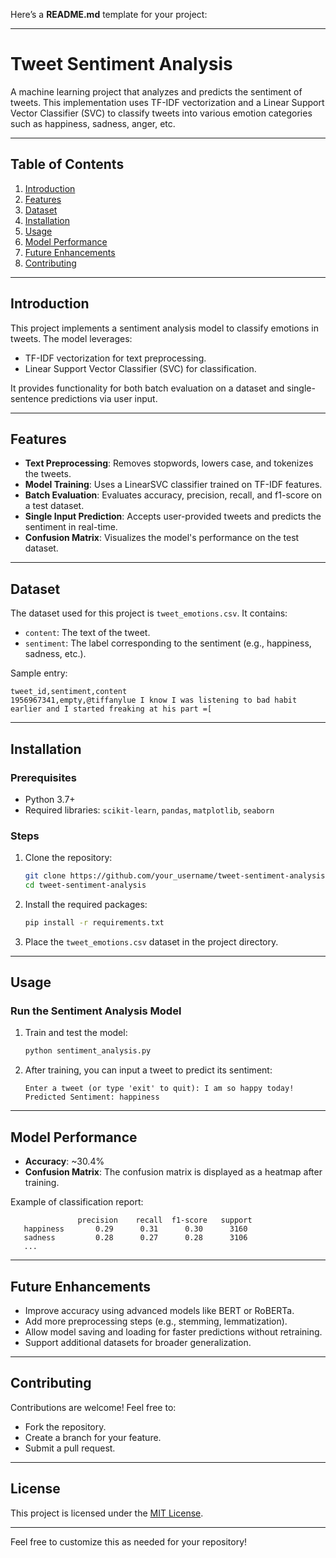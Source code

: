 Here’s a **README.md** template for your project:

---

# **Tweet Sentiment Analysis**

A machine learning project that analyzes and predicts the sentiment of tweets. This implementation uses TF-IDF vectorization and a Linear Support Vector Classifier (SVC) to classify tweets into various emotion categories such as happiness, sadness, anger, etc.

---

## **Table of Contents**

1. [Introduction](#introduction)
2. [Features](#features)
3. [Dataset](#dataset)
4. [Installation](#installation)
5. [Usage](#usage)
6. [Model Performance](#model-performance)
7. [Future Enhancements](#future-enhancements)
8. [Contributing](#contributing)

---

## **Introduction**

This project implements a sentiment analysis model to classify emotions in tweets. The model leverages:
- TF-IDF vectorization for text preprocessing.
- Linear Support Vector Classifier (SVC) for classification.

It provides functionality for both batch evaluation on a dataset and single-sentence predictions via user input.

---

## **Features**

- **Text Preprocessing**: Removes stopwords, lowers case, and tokenizes the tweets.
- **Model Training**: Uses a LinearSVC classifier trained on TF-IDF features.
- **Batch Evaluation**: Evaluates accuracy, precision, recall, and f1-score on a test dataset.
- **Single Input Prediction**: Accepts user-provided tweets and predicts the sentiment in real-time.
- **Confusion Matrix**: Visualizes the model's performance on the test dataset.

---

## **Dataset**

The dataset used for this project is `tweet_emotions.csv`. It contains:
- `content`: The text of the tweet.
- `sentiment`: The label corresponding to the sentiment (e.g., happiness, sadness, etc.).

Sample entry:
```
tweet_id,sentiment,content
1956967341,empty,@tiffanylue I know I was listening to bad habit earlier and I started freaking at his part =[
```

---

## **Installation**

### Prerequisites

- Python 3.7+
- Required libraries: `scikit-learn`, `pandas`, `matplotlib`, `seaborn`

### Steps

1. Clone the repository:
   ```bash
   git clone https://github.com/your_username/tweet-sentiment-analysis.git
   cd tweet-sentiment-analysis
   ```

2. Install the required packages:
   ```bash
   pip install -r requirements.txt
   ```

3. Place the `tweet_emotions.csv` dataset in the project directory.

---

## **Usage**

### Run the Sentiment Analysis Model

1. Train and test the model:
   ```bash
   python sentiment_analysis.py
   ```

2. After training, you can input a tweet to predict its sentiment:
   ```
   Enter a tweet (or type 'exit' to quit): I am so happy today!
   Predicted Sentiment: happiness
   ```

---

## **Model Performance**

- **Accuracy**: ~30.4%
- **Confusion Matrix**: The confusion matrix is displayed as a heatmap after training.

Example of classification report:
```
               precision    recall  f1-score   support
   happiness       0.29      0.31      0.30      3160
   sadness         0.28      0.27      0.28      3106
   ...
```

---

## **Future Enhancements**

- Improve accuracy using advanced models like BERT or RoBERTa.
- Add more preprocessing steps (e.g., stemming, lemmatization).
- Allow model saving and loading for faster predictions without retraining.
- Support additional datasets for broader generalization.

---

## **Contributing**

Contributions are welcome! Feel free to:
- Fork the repository.
- Create a branch for your feature.
- Submit a pull request.

---

## **License**

This project is licensed under the [MIT License](LICENSE).

--- 

Feel free to customize this as needed for your repository!
